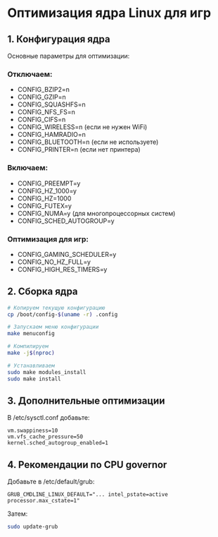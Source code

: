 # Оптимизация ядра Linux для игр

## 1. Конфигурация ядра

Основные параметры для оптимизации:

### Отключаем:
- CONFIG_BZIP2=n
- CONFIG_GZIP=n
- CONFIG_SQUASHFS=n
- CONFIG_NFS_FS=n
- CONFIG_CIFS=n
- CONFIG_WIRELESS=n (если не нужен WiFi)
- CONFIG_HAMRADIO=n
- CONFIG_BLUETOOTH=n (если не используете)
- CONFIG_PRINTER=n (если нет принтера)

### Включаем:
- CONFIG_PREEMPT=y
- CONFIG_HZ_1000=y
- CONFIG_HZ=1000
- CONFIG_FUTEX=y
- CONFIG_NUMA=y (для многопроцессорных систем)
- CONFIG_SCHED_AUTOGROUP=y

### Оптимизация для игр:
- CONFIG_GAMING_SCHEDULER=y
- CONFIG_NO_HZ_FULL=y
- CONFIG_HIGH_RES_TIMERS=y

## 2. Сборка ядра

```bash
# Копируем текущую конфигурацию
cp /boot/config-$(uname -r) .config

# Запускаем меню конфигурации
make menuconfig

# Компилируем
make -j$(nproc)

# Устанавливаем
sudo make modules_install
sudo make install
```

## 3. Дополнительные оптимизации

В /etc/sysctl.conf добавьте:
```
vm.swappiness=10
vm.vfs_cache_pressure=50
kernel.sched_autogroup_enabled=1
```

## 4. Рекомендации по CPU governor

Добавьте в /etc/default/grub:
```
GRUB_CMDLINE_LINUX_DEFAULT="... intel_pstate=active processor.max_cstate=1"
```

Затем:
```bash
sudo update-grub
```
